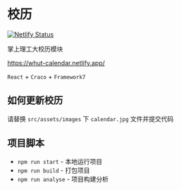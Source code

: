 # 校历

[![Netlify Status](https://api.netlify.com/api/v1/badges/10a40894-9365-4ab4-bdf3-ab09e1fba3c5/deploy-status)](https://app.netlify.com/sites/whut-calendar/deploys)

掌上理工大校历模块

https://whut-calendar.netlify.app/

`React` + `Craco` + `Framework7`

## 如何更新校历

请替换 `src/assets/images` 下 `calendar.jpg` 文件并提交代码

## 项目脚本

* `npm run start` - 本地运行项目
* `npm run build` - 打包项目
* `npm run analyse` - 项目构建分析

